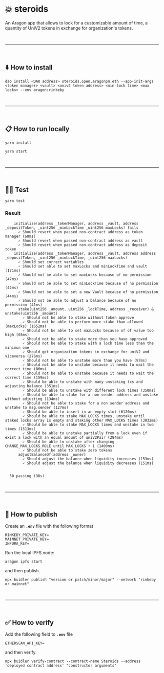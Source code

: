 # :boom: steroids

An Aragon app that allows to lock for a customizable amount of time, a quantity of UniV2 tokens in exchange for organization's tokens.

&nbsp;

***

&nbsp;

## :arrow_down: How to install

```
dao install <DAO address> steroids.open.aragonpm.eth --app-init-args <token manager> <vault> <univ2 token address> <min lock time> <max locks> --env aragon:rinkeby
```

&nbsp;

***

&nbsp;

## :clipboard: How to run locally

```
yarn install
```

```
yarn start
```

&nbsp;

***

&nbsp;

## :guardsman: Test

```
yarn test
```

### Result

```
    initialize(address _tokenManager, address _vault, address _depositToken, _uint256 _minLockTime _uint256 maxLocks) fails
      ✓ Should revert when passed non-contract address as token manager (60ms)
      ✓ Should revert when passed non-contract address as vault
      ✓ Should revert when passed non-contract address as deposit token
    initialize(address _tokenManager, address _vault, address address _depositToken, _uint256 _minLockTime, _uint256 maxLocks)
      ✓ Should set correct variables
      ✓ Should set able to set maxLocks and minLockTime and vault (171ms)
      ✓ Should not be able to set maxLocks because of no permission (47ms)
      ✓ Should not be able to set minLockTime because of no permission (42ms)
      ✓ Should not be able to set a new Vault because of no permission (44ms)
      ✓ Should not be able to adjust a balance because of no permission (41ms)
      stake(uint256 _amount, uint256 _lockTime, address _receiver) & unstake(uint256 _amount)
        ✓ Should not be able to stake without token approve
        ✓ Should not be able to perform more stake than allowed (maxLocks) (1652ms)
        ✓ Should not be able to set maxLocks because of of value too high (65ms)
        ✓ Should not be able to stake more than you have approved
        ✓ Should not be able to stake with a lock time less than the minimun one
        ✓ Should get organization tokens in exchange for uniV2 and viceversa (276ms)
        ✓ Should not be able to unstake more than you have (97ms)
        ✓ Should not be able to unstake because it needs to wait the correct time (86ms)
        ✓ Should not be able to unstake because it needs to wait the correct time (159ms)
        ✓ Should be able to unstake with many unstaking txs and adjusting balance (351ms)
        ✓ Should be able to unstake with different lock times (350ms)
        ✓ Should be able to stake for a non sender address and unstake without adjusting (134ms)
        ✓ Should not be able to stake for a non sender address and unstake to msg.sender (127ms)
        ✓ Should be able to insert in an empty slot (6120ms)
        ✓ Should be able to stake MAX_LOCKS times, unstake until staked locks array is empty and staking other MAX_LOCKS times (3032ms)
        ✓ Should be able to stake MAX_LOCKS times and unstake in two times (1513ms)
        ✓ Should be able to unstake partially from a lock even if exist a lock with an equal amount of uniV2Pair (284ms)
        ✓ Should be able to unstake after changing CHANGE_MAX_LOCKS_ROLE until MAX_LOCKS + 1 (1400ms)
        ✓ Should not be able to stake zero tokens
      adjustBalanceOf(address _owner)
        ✓ Should adjust the balance when liquidity increases (153ms)
        ✓ Should adjust the balance when liquidity decreases (151ms)


  30 passing (38s)
```

&nbsp;

***

&nbsp;

## :rocket: How to publish

Create an __`.env`__ file with the following format

```
RINKEBY_PRIVATE_KEY=
MAINNET_PRIVATE_KEY=
INFURA_KEY=
```

Run the local IPFS node:

```
aragon ipfs start
```

and then publish.

```
npx buidler publish "version or patch/minor/major" --network "rinkeby or mainnet"
```

&nbsp;

***

&nbsp;

## :white_check_mark: How to verify

Add the following field to __`.env`__ file

```
ETHERSCAN_API_KEY=
```

and then verify.

```
npx buidler verify-contract --contract-name Steroids --address 'deployed contract address' "constructor arguments"
```